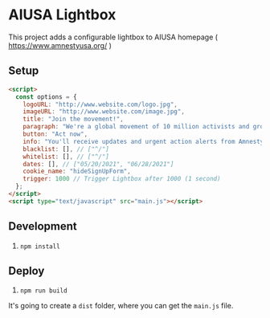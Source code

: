 # AIUSA Lightbox

This project adds a configurable lightbox to AIUSA homepage ( https://www.amnestyusa.org/ )

## Setup

```html
<script>
  const options = {
    logoURL: "http://www.website.com/logo.jpg",
    imageURL: "http://www.website.com/image.jpg",
    title: "Join the movement!", 
    paragraph: "We're a global movement of 10 million activists and growing -- and together, we can build a world where human rights are enjoyed by all. Add your name to hear about opportunities to act when it matters most.", 
    button: "Act now", 
    info: "You'll receive updates and urgent action alerts from Amnesty USA. You can unsubscribe at any time.",
    blacklist: [], // ["^/"]
    whitelist: [], // ["^/"]
    dates: [], // ["05/20/2021", "06/28/2021"]
    cookie_name: "hideSignUpForm",
    trigger: 1000 // Trigger Lightbox after 1000 (1 second)
  };
</script>
<script type="text/javascript" src="main.js"></script>
```

## Development

1. `npm install`

## Deploy

1. `npm run build`

It's going to create a `dist` folder, where you can get the `main.js` file.